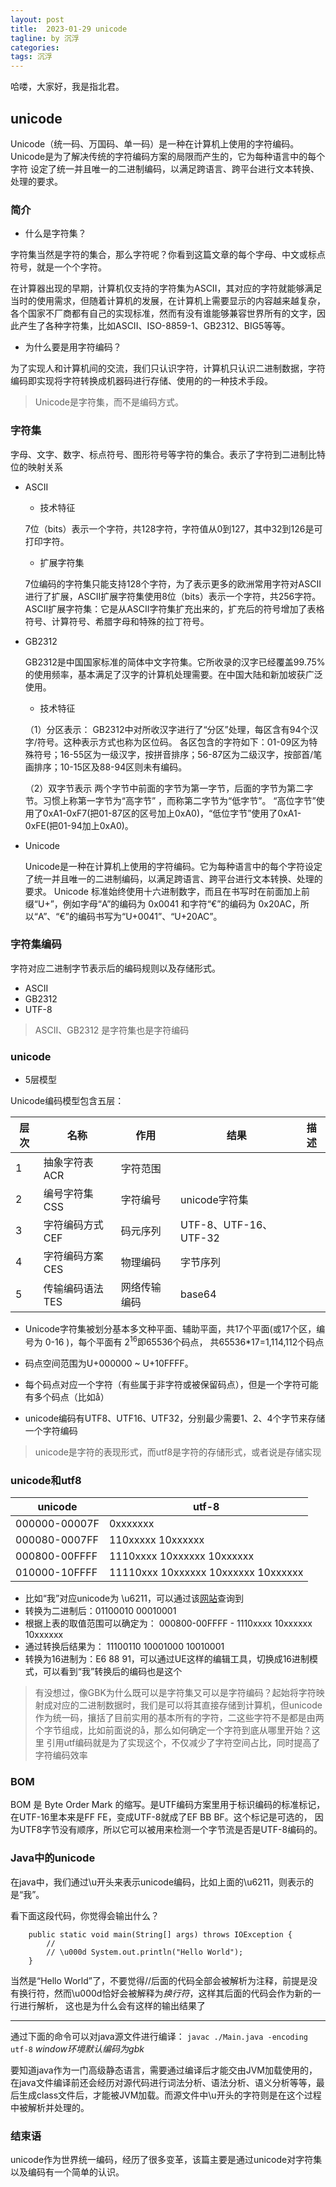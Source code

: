 ```yaml
---
layout: post
title:  2023-01-29 unicode
tagline: by 沉浮
categories: 
tags: 沉浮
---
```


哈喽，大家好，我是指北君。  


<!--more-->
## unicode

Unicode（统一码、万国码、单一码）是一种在计算机上使用的字符编码。Unicode是为了解决传统的字符编码方案的局限而产生的，它为每种语言中的每个字符
设定了统一并且唯一的二进制编码，以满足跨语言、跨平台进行文本转换、处理的要求。

### 简介

+ 什么是字符集？

字符集当然是字符的集合，那么字符呢？你看到这篇文章的每个字母、中文或标点符号，就是一个个字符。

在计算器出现的早期，计算机仅支持的字符集为ASCII，其对应的字符就能够满足当时的使用需求，但随着计算机的发展，在计算机上需要显示的内容越来越复杂，
各个国家不厂商都有自己的实现标准，然而有没有谁能够兼容世界所有的文字，因此产生了各种字符集，比如ASCII、ISO-8859-1、GB2312、BIG5等等。

+ 为什么要是用字符编码？

为了实现人和计算机间的交流，我们只认识字符，计算机只认识二进制数据，字符编码即实现将字符转换成机器码进行存储、使用的的一种技术手段。

>Unicode是字符集，而不是编码方式。

### 字符集

字母、文字、数字、标点符号、图形符号等字符的集合。表示了字符到二进制比特位的映射关系

+ ASCII

  - 技术特征
  
  7位（bits）表示一个字符，共128字符，字符值从0到127，其中32到126是可打印字符。
  - 扩展字符集
  
  7位编码的字符集只能支持128个字符，为了表示更多的欧洲常用字符对ASCII进行了扩展，ASCII扩展字符集使用8位（bits）表示一个字符，共256字符。
  ASCII扩展字符集：它是从ASCII字符集扩充出来的，扩充后的符号增加了表格符号、计算符号、希腊字母和特殊的拉丁符号。

+ GB2312

  GB2312是中国国家标准的简体中文字符集。它所收录的汉字已经覆盖99.75%的使用频率，基本满足了汉字的计算机处理需要。在中国大陆和新加坡获广泛使用。
  - 技术特征
  
  （1）分区表示：
  GB2312中对所收汉字进行了“分区”处理，每区含有94个汉字/符号。这种表示方式也称为区位码。
  各区包含的字符如下：01-09区为特殊符号；16-55区为一级汉字，按拼音排序；56-87区为二级汉字，按部首/笔画排序；10-15区及88-94区则未有编码。

  （2）双字节表示
  两个字节中前面的字节为第一字节，后面的字节为第二字节。习惯上称第一字节为“高字节” ，而称第二字节为“低字节”。
  “高位字节”使用了0xA1-0xF7(把01-87区的区号加上0xA0)，“低位字节”使用了0xA1-0xFE(把01-94加上0xA0)。

+ Unicode

  Unicode是一种在计算机上使用的字符编码。它为每种语言中的每个字符设定了统一并且唯一的二进制编码，以满足跨语言、跨平台进行文本转换、处理的要求。
  Unicode 标准始终使用十六进制数字，而且在书写时在前面加上前缀“U+”，例如字母“A”的编码为 0x0041 和字符“€”的编码为 0x20AC，所以“A”、“€”的编码书写为“U+0041”、“U+20AC”。

### 字符集编码
  
  字符对应二进制字节表示后的编码规则以及存储形式。

+ ASCII
+ GB2312
+ UTF-8

> ASCII、GB2312 是字符集也是字符编码

### unicode

+ 5层模型

Unicode编码模型包含五层：

| 层次  |名称| 作用     | 结果                  |描述|
|-----|---|--------|---------------------|---|
| 1   |抽象字符表ACR| 字符范围   |||
| 2   |编号字符集CSS| 字符编号   | unicode字符集          ||
| 3   |字符编码方式CEF| 码元序列   | UTF-8、UTF-16、UTF-32 ||
| 4   |字符编码方案CES| 物理编码   | 字节序列              ||
| 5   |传输编码语法TES| 网络传输编码 | base64              ||

+ Unicode字符集被划分基本多文种平面、辅助平面，共17个平面(或17个区，编号为 0-16 )，每个平面有 2<sup>16</sup>即65536个码点，
共65536*17=1,114,112个码点

+ 码点空间范围为U+000000 ~ U+10FFFF。

+ 每个码点对应一个字符（有些属于非字符或被保留码点），但是一个字符可能有多个码点（比如å）

+ unicode编码有UTF8、UTF16、UTF32，分别最少需要1、2、4个字节来存储一个字符编码

> unicode是字符的表现形式，而utf8是字符的存储形式，或者说是存储实现

### unicode和utf8
| unicode       | utf-8                                                 |
|---------------|-------------------------------------------------------|
| 000000-00007F | 0xxxxxxx                                              |
| 000080-0007FF | 110xxxxx 10xxxxxx                                     |
| 000800-00FFFF | 1110xxxx 10xxxxxx 10xxxxxx                            |
| 010000-10FFFF | 11110xxx 10xxxxxx 10xxxxxx 10xxxxxx                   |

- 比如“我”对应unicode为 \u6211，可以通过该[网站](https://unicode-table.com/cn/)查询到
- 转换为二进制后：01100010 00010001
- 根据上表的取值范围可以确定为： 000800-00FFFF - 1110xxxx 10xxxxxx 10xxxxxx
- 通过转换后结果为： 11100110 10001000 10010001
- 转换为16进制为：E6 88 91，可以通过UE这样的编辑工具，切换成16进制模式，可以看到“我”转换后的编码也是这个

> 有没想过，像GBK为什么既可以是字符集又可以是字符编码？起始将字符映射成对应的二进制数据时，我们是可以将其直接存储到计算机，但unicode
> 作为统一码，攘括了目前实用的基本所有的字符，二这些字符不是都是由两个字节组成，比如前面说的å，那么如何确定一个字符到底从哪里开始？这里
> 引用utf编码就是为了实现这个，不仅减少了字符空间占比，同时提高了字符编码效率

### BOM

BOM 是 Byte Order Mark 的缩写。是UTF编码方案里用于标识编码的标准标记，在UTF-16里本来是FF FE，变成UTF-8就成了EF BB BF。这个标记是可选的，
因为UTF8字节没有顺序，所以它可以被用来检测一个字节流是否是UTF-8编码的。

### Java中的unicode
在java中，我们通过\u开头来表示unicode编码，比如上面的\u6211，则表示的是“我”。

看下面这段代码，你觉得会输出什么？
```
    public static void main(String[] args) throws IOException {
        //
        // \u000d System.out.println("Hello World");
    }
```
当然是“Hello World”了，不要觉得//后面的代码全部会被解析为注释，前提是没有换行符，然而\u000d恰好会被解释为*换行符*，这样其后面的代码会作为新的一行进行解析，
这也是为什么会有这样的输出结果了

---
通过下面的命令可以对java源文件进行编译：
` javac ./Main.java -encoding utf-8 `
*window环境默认编码为gbk*

要知道java作为一门高级静态语言，需要通过编译后才能交由JVM加载使用的，在java文件编译前还会经历对源代码进行词法分析、语法分析、语义分析等等，最后生成class文件后，才能被JVM加载。而源文件中\u开头的字符则是在这个过程中被解析并处理的。

### 结束语
unicode作为世界统一编码，经历了很多变革，该篇主要是通过unicode对字符集以及编码有一个简单的认识。

